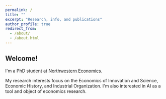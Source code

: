 ```yaml
---
permalink: /
title: ""
excerpt: "Research, info, and publications"
author_profile: true
redirect_from: 
  - /about/
  - /about.html
---
```


## Welcome!

I'm a PhD student at [Northwestern Economics](https://economics.northwestern.edu/).

My research interests focus on the Economics of Innovation and Science, Economic History, and Industrial Organization. I'm also interested in AI as a tool and object of economics research.
